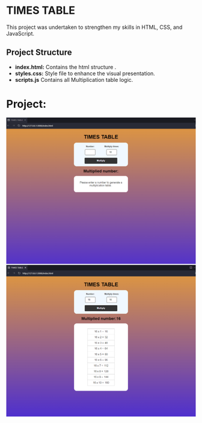 # TIMES TABLE

This project was undertaken to strengthen my skills in HTML, CSS, and JavaScript.

## Project Structure
- **index.html:** Contains the html structure .
- **styles.css:** Style file to enhance the visual presentation.
- **scripts.js** Contains all Multiplication table logic.
  

# Project:
![Web Photo](Desktop.png)
<BR>
![Web Photo](Desktop2.png)
